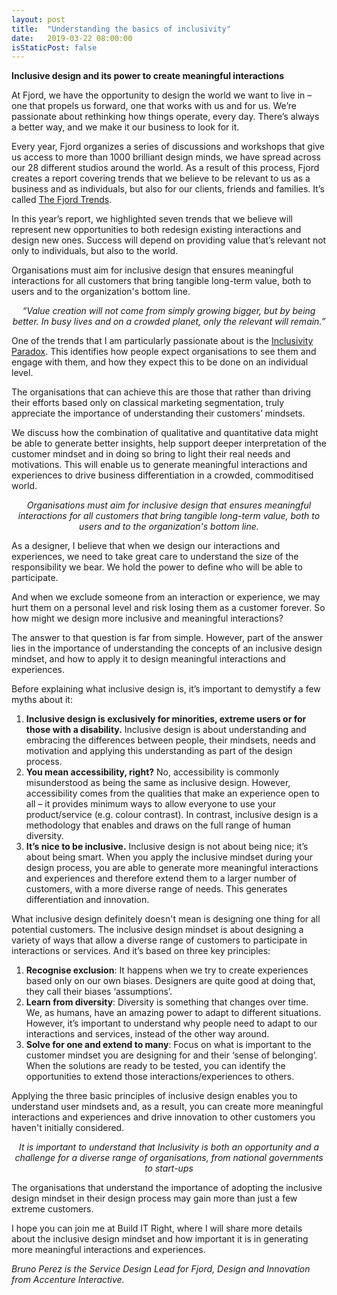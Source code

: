 ```yaml
---
layout: post
title:  "Understanding the basics of inclusivity"
date:   2019-03-22 08:00:00
isStaticPost: false
---
```

**Inclusive design and its power to create meaningful interactions**

At Fjord, we have the opportunity to design the world we want to live in – one that propels us forward, one that works with us and for us. We’re passionate about rethinking how things operate, every day. There’s always a better way, and we make it our business to look for it.

Every year, Fjord organizes a series of discussions and workshops that give us access to more than 1000 brilliant design minds, we have spread across our 28 different studios around the world. As a result of this process, Fjord creates a report covering trends that we believe to be relevant to us as a business and as individuals, but also for our clients, friends and families. It’s called [The Fjord Trends](https://trends.fjordnet.com).

In this year’s report, we highlighted seven trends that we believe will represent new opportunities to both redesign existing interactions and design new ones. Success will depend on providing value that’s relevant not only to individuals, but also to the world.

Organisations must aim for inclusive design that ensures meaningful interactions for all customers that bring tangible long-term value, both to users and to the organization's bottom line.

<p style="text-align: center; font-style: italic">
“Value creation will not come from simply growing bigger, but by being better. In busy lives and on a crowded planet, only the relevant will remain.”
</p>

One of the trends that I am particularly passionate about is the [Inclusivity Paradox](https://trends.fjordnet.com/trends/inclusivity-paradox). This identifies how people expect organisations to see them and engage with them, and how they expect this to be done on an individual level.

The organisations that can achieve this are those that rather than driving their efforts based only on classical marketing segmentation, truly appreciate the importance of understanding their customers’ mindsets.

We discuss how the combination of qualitative and quantitative data might be able to generate better insights, help support deeper interpretation of the customer mindset and in doing so bring to light their real needs and motivations. This will enable us to generate meaningful interactions and experiences to drive business differentiation in a crowded, commoditised world.

<p style="text-align: center; font-style: italic">
Organisations must aim for inclusive design that ensures meaningful interactions for all customers that bring tangible long-term value, both to users and to the organization's bottom line.
</p>

As a designer, I believe that when we design our interactions and experiences, we need to take great care to understand the size of the responsibility we bear.  We hold the power to define who will be able to participate.

And when we exclude someone from an interaction or experience, we may hurt them on a personal level and risk losing them as a customer forever.  So how might we design more inclusive and meaningful interactions?

The answer to that question is far from simple. However, part of the answer lies in the importance of understanding the concepts of an inclusive design mindset, and how to apply it to design meaningful interactions and experiences.

Before explaining what inclusive design is, it’s important to demystify a few myths about it:

1.	**Inclusive design is exclusively for minorities, extreme users or for those with a disability.** Inclusive design is about understanding and embracing the differences between people, their mindsets, needs and motivation and applying this understanding as part of the design process.
2.	**You mean accessibility, right?** No, accessibility is commonly misunderstood as being the same as  inclusive design. However, accessibility comes from the qualities that make an experience open to all – it provides minimum ways to allow everyone to use your product/service (e.g. colour contrast). In contrast, inclusive design is a methodology that enables and draws on the full range of human diversity.
3.	**It’s nice to be inclusive.** Inclusive design is not about being nice; it’s about being smart. When you apply the inclusive mindset during your design process, you are able to generate more meaningful interactions and experiences and therefore extend them to a larger number of customers, with a more diverse range of needs. This generates differentiation and innovation. 

What inclusive  design definitely doesn't mean is designing one thing for all potential customers. The inclusive design mindset is about designing a variety of ways that allow a diverse range of customers to participate in interactions or services. And it’s based on three key principles:

1.	**Recognise exclusion**: It happens when we try to create experiences based only on our own biases. Designers are quite good at doing that, they call their biases ‘assumptions’.
2.	**Learn from diversity**: Diversity is something that changes over time. We, as humans, have an amazing power to adapt to different situations. However, it’s important to understand why people need to adapt to our interactions and services, instead of the other way around.
3.	**Solve for one and extend to many**: Focus on what is important to the customer mindset you are designing for and their ‘sense of belonging’. When the solutions are ready to be tested, you can identify the opportunities to extend those interactions/experiences to others.

Applying the three basic principles of inclusive design enables you to understand user mindsets and, as a result, you can create more meaningful interactions and experiences and drive innovation to other customers you haven't initially considered.

<p style="text-align: center; font-style: italic">
It is important to understand that Inclusivity is both an opportunity and a challenge for a diverse range of organisations, from national governments to start-ups
</p>

The organisations that understand the importance of adopting the inclusive design mindset in their design process may gain more than just a few extreme customers.

I hope you can join me at Build IT Right, where I will share more details about the inclusive design mindset and how important it is in generating more meaningful interactions and experiences.


*Bruno Perez is the Service Design Lead for Fjord, Design and Innovation from Accenture Interactive.*